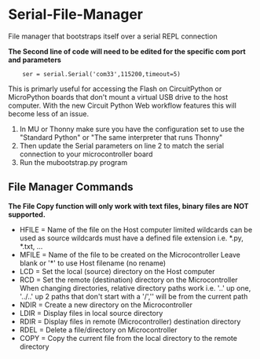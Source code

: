 # Serial-File-Manager
File manager that bootstraps itself over a serial REPL connection

**The Second line of code will need to be edited for the specific com port and parameters**
```
    ser = serial.Serial('com33',115200,timeout=5)
```

This is primarly useful for accessing the Flash on CircuitPython or MicroPython boards that don't mount a virtual USB drive to the host computer. With the new Circuit Python Web workflow features this will become less of an issue.


1. In MU or Thonny make sure you have the configuration set to use the "Standard Python" or "The same interpreter that runs Thonny"
2. Then update the Serial parameters on line 2 to match the serial connection to your microcontroller board
3. Run the mubootstrap.py program


## File Manager Commands ##

**The File Copy function will only work with text files, binary files are NOT supported.**

- HFILE = Name of the file on the Host computer
          limited wildcards can be used as source
          wildcards must have a defined file extension
          i.e. *.py, *.txt, ...
- MFILE = Name of the file to be created on the Microcontroller
          Leave blank or '*' to use Host filename (no rename)
- LCD = Set the local (source) directory on the Host computer
- RCD = Set the remote (destination) directory on the Microcontroller
        When changing directories, relative directory paths work
        i.e. '..' up one, '../..' up 2
        paths that don't start with a '/','\' will be from the current path
- NDIR = Create a new directory on the Microcontroller
- LDIR = Display files in local source directory
- RDIR = Display files in remote (Microcontroller) destination directory
- RDEL = Delete a file/directory on Microcontroller
- COPY = Copy the current file from the local directory to the remote directory

